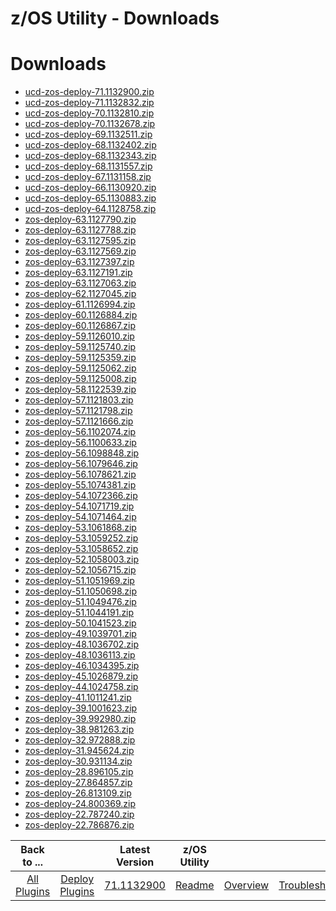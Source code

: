 
z/OS Utility - Downloads
========================

# Downloads

- [ucd-zos-deploy-71.1132900.zip]()
- [ucd-zos-deploy-71.1132832.zip]()
- [ucd-zos-deploy-70.1132810.zip]()
- [ucd-zos-deploy-70.1132678.zip]()
- [ucd-zos-deploy-69.1132511.zip]()
- [ucd-zos-deploy-68.1132402.zip]()
- [ucd-zos-deploy-68.1132343.zip]()
- [ucd-zos-deploy-68.1131557.zip]()
- [ucd-zos-deploy-67.1131158.zip](https://raw.githubusercontent.com/UrbanCode/IBM-UCD-PLUGINS/main/files/zos-deploy/ucd-zos-deploy-67.1131158.zip)
- [ucd-zos-deploy-66.1130920.zip](https://raw.githubusercontent.com/UrbanCode/IBM-UCD-PLUGINS/main/files/zos-deploy/ucd-zos-deploy-66.1130920.zip)
- [ucd-zos-deploy-65.1130883.zip](https://raw.githubusercontent.com/UrbanCode/IBM-UCD-PLUGINS/main/files/zos-deploy/ucd-zos-deploy-65.1130883.zip)
- [ucd-zos-deploy-64.1128758.zip](https://raw.githubusercontent.com/UrbanCode/IBM-UCD-PLUGINS/main/files/zos-deploy/ucd-zos-deploy-64.1128758.zip)
- [zos-deploy-63.1127790.zip](https://raw.githubusercontent.com/UrbanCode/IBM-UCD-PLUGINS/main/files/zos-deploy/zos-deploy-63.1127790.zip)
- [zos-deploy-63.1127788.zip](https://raw.githubusercontent.com/UrbanCode/IBM-UCD-PLUGINS/main/files/zos-deploy/zos-deploy-63.1127788.zip)
- [zos-deploy-63.1127595.zip](https://raw.githubusercontent.com/UrbanCode/IBM-UCD-PLUGINS/main/files/zos-deploy/zos-deploy-63.1127595.zip)
- [zos-deploy-63.1127569.zip](https://raw.githubusercontent.com/UrbanCode/IBM-UCD-PLUGINS/main/files/zos-deploy/zos-deploy-63.1127569.zip)
- [zos-deploy-63.1127397.zip](https://raw.githubusercontent.com/UrbanCode/IBM-UCD-PLUGINS/main/files/zos-deploy/zos-deploy-63.1127397.zip)
- [zos-deploy-63.1127191.zip](https://raw.githubusercontent.com/UrbanCode/IBM-UCD-PLUGINS/main/files/zos-deploy/zos-deploy-63.1127191.zip)
- [zos-deploy-63.1127063.zip](https://raw.githubusercontent.com/UrbanCode/IBM-UCD-PLUGINS/main/files/zos-deploy/zos-deploy-63.1127063.zip)
- [zos-deploy-62.1127045.zip](https://raw.githubusercontent.com/UrbanCode/IBM-UCD-PLUGINS/main/files/zos-deploy/zos-deploy-62.1127045.zip)
- [zos-deploy-61.1126994.zip](https://raw.githubusercontent.com/UrbanCode/IBM-UCD-PLUGINS/main/files/zos-deploy/zos-deploy-61.1126994.zip)
- [zos-deploy-60.1126884.zip](https://raw.githubusercontent.com/UrbanCode/IBM-UCD-PLUGINS/main/files/zos-deploy/zos-deploy-60.1126884.zip)
- [zos-deploy-60.1126867.zip](https://raw.githubusercontent.com/UrbanCode/IBM-UCD-PLUGINS/main/files/zos-deploy/zos-deploy-60.1126867.zip)
- [zos-deploy-59.1126010.zip](https://raw.githubusercontent.com/UrbanCode/IBM-UCD-PLUGINS/main/files/zos-deploy/zos-deploy-59.1126010.zip)
- [zos-deploy-59.1125740.zip](https://raw.githubusercontent.com/UrbanCode/IBM-UCD-PLUGINS/main/files/zos-deploy/zos-deploy-59.1125740.zip)
- [zos-deploy-59.1125359.zip](https://raw.githubusercontent.com/UrbanCode/IBM-UCD-PLUGINS/main/files/zos-deploy/zos-deploy-59.1125359.zip)
- [zos-deploy-59.1125062.zip](https://raw.githubusercontent.com/UrbanCode/IBM-UCD-PLUGINS/main/files/zos-deploy/zos-deploy-59.1125062.zip)
- [zos-deploy-59.1125008.zip](https://raw.githubusercontent.com/UrbanCode/IBM-UCD-PLUGINS/main/files/zos-deploy/zos-deploy-59.1125008.zip)
- [zos-deploy-58.1122539.zip](https://raw.githubusercontent.com/UrbanCode/IBM-UCD-PLUGINS/main/files/zos-deploy/zos-deploy-58.1122539.zip)
- [zos-deploy-57.1121803.zip](https://raw.githubusercontent.com/UrbanCode/IBM-UCD-PLUGINS/main/files/zos-deploy/zos-deploy-57.1121803.zip)
- [zos-deploy-57.1121798.zip](https://raw.githubusercontent.com/UrbanCode/IBM-UCD-PLUGINS/main/files/zos-deploy/zos-deploy-57.1121798.zip)
- [zos-deploy-57.1121666.zip](https://raw.githubusercontent.com/UrbanCode/IBM-UCD-PLUGINS/main/files/zos-deploy/zos-deploy-57.1121666.zip)
- [zos-deploy-56.1102074.zip](https://raw.githubusercontent.com/UrbanCode/IBM-UCD-PLUGINS/main/files/zos-deploy/zos-deploy-56.1102074.zip)
- [zos-deploy-56.1100633.zip](https://raw.githubusercontent.com/UrbanCode/IBM-UCD-PLUGINS/main/files/zos-deploy/zos-deploy-56.1100633.zip)
- [zos-deploy-56.1098848.zip](https://raw.githubusercontent.com/UrbanCode/IBM-UCD-PLUGINS/main/files/zos-deploy/zos-deploy-56.1098848.zip)
- [zos-deploy-56.1079646.zip](https://raw.githubusercontent.com/UrbanCode/IBM-UCD-PLUGINS/main/files/zos-deploy/zos-deploy-56.1079646.zip)
- [zos-deploy-56.1078621.zip](https://raw.githubusercontent.com/UrbanCode/IBM-UCD-PLUGINS/main/files/zos-deploy/zos-deploy-56.1078621.zip)
- [zos-deploy-55.1074381.zip](https://raw.githubusercontent.com/UrbanCode/IBM-UCD-PLUGINS/main/files/zos-deploy/zos-deploy-55.1074381.zip)
- [zos-deploy-54.1072366.zip](https://raw.githubusercontent.com/UrbanCode/IBM-UCD-PLUGINS/main/files/zos-deploy/zos-deploy-54.1072366.zip)
- [zos-deploy-54.1071719.zip](https://raw.githubusercontent.com/UrbanCode/IBM-UCD-PLUGINS/main/files/zos-deploy/zos-deploy-54.1071719.zip)
- [zos-deploy-54.1071464.zip](https://raw.githubusercontent.com/UrbanCode/IBM-UCD-PLUGINS/main/files/zos-deploy/zos-deploy-54.1071464.zip)
- [zos-deploy-53.1061868.zip](https://raw.githubusercontent.com/UrbanCode/IBM-UCD-PLUGINS/main/files/zos-deploy/zos-deploy-53.1061868.zip)
- [zos-deploy-53.1059252.zip](https://raw.githubusercontent.com/UrbanCode/IBM-UCD-PLUGINS/main/files/zos-deploy/zos-deploy-53.1059252.zip)
- [zos-deploy-53.1058652.zip](https://raw.githubusercontent.com/UrbanCode/IBM-UCD-PLUGINS/main/files/zos-deploy/zos-deploy-53.1058652.zip)
- [zos-deploy-52.1058003.zip](https://raw.githubusercontent.com/UrbanCode/IBM-UCD-PLUGINS/main/files/zos-deploy/zos-deploy-52.1058003.zip)
- [zos-deploy-52.1056715.zip](https://raw.githubusercontent.com/UrbanCode/IBM-UCD-PLUGINS/main/files/zos-deploy/zos-deploy-52.1056715.zip)
- [zos-deploy-51.1051969.zip](https://raw.githubusercontent.com/UrbanCode/IBM-UCD-PLUGINS/main/files/zos-deploy/zos-deploy-51.1051969.zip)
- [zos-deploy-51.1050698.zip](https://raw.githubusercontent.com/UrbanCode/IBM-UCD-PLUGINS/main/files/zos-deploy/zos-deploy-51.1050698.zip)
- [zos-deploy-51.1049476.zip](https://raw.githubusercontent.com/UrbanCode/IBM-UCD-PLUGINS/main/files/zos-deploy/zos-deploy-51.1049476.zip)
- [zos-deploy-51.1044191.zip](https://raw.githubusercontent.com/UrbanCode/IBM-UCD-PLUGINS/main/files/zos-deploy/zos-deploy-51.1044191.zip)
- [zos-deploy-50.1041523.zip](https://raw.githubusercontent.com/UrbanCode/IBM-UCD-PLUGINS/main/files/zos-deploy/zos-deploy-50.1041523.zip)
- [zos-deploy-49.1039701.zip](https://raw.githubusercontent.com/UrbanCode/IBM-UCD-PLUGINS/main/files/zos-deploy/zos-deploy-49.1039701.zip)
- [zos-deploy-48.1036702.zip](https://raw.githubusercontent.com/UrbanCode/IBM-UCD-PLUGINS/main/files/zos-deploy/zos-deploy-48.1036702.zip)
- [zos-deploy-48.1036113.zip](https://raw.githubusercontent.com/UrbanCode/IBM-UCD-PLUGINS/main/files/zos-deploy/zos-deploy-48.1036113.zip)
- [zos-deploy-46.1034395.zip](https://raw.githubusercontent.com/UrbanCode/IBM-UCD-PLUGINS/main/files/zos-deploy/zos-deploy-46.1034395.zip)
- [zos-deploy-45.1026879.zip](https://raw.githubusercontent.com/UrbanCode/IBM-UCD-PLUGINS/main/files/zos-deploy/zos-deploy-45.1026879.zip)
- [zos-deploy-44.1024758.zip](https://raw.githubusercontent.com/UrbanCode/IBM-UCD-PLUGINS/main/files/zos-deploy/zos-deploy-44.1024758.zip)
- [zos-deploy-41.1011241.zip](https://raw.githubusercontent.com/UrbanCode/IBM-UCD-PLUGINS/main/files/zos-deploy/zos-deploy-41.1011241.zip)
- [zos-deploy-39.1001623.zip](https://raw.githubusercontent.com/UrbanCode/IBM-UCD-PLUGINS/main/files/zos-deploy/zos-deploy-39.1001623.zip)
- [zos-deploy-39.992980.zip](https://raw.githubusercontent.com/UrbanCode/IBM-UCD-PLUGINS/main/files/zos-deploy/zos-deploy-39.992980.zip)
- [zos-deploy-38.981263.zip](https://raw.githubusercontent.com/UrbanCode/IBM-UCD-PLUGINS/main/files/zos-deploy/zos-deploy-38.981263.zip)
- [zos-deploy-32.972888.zip](https://raw.githubusercontent.com/UrbanCode/IBM-UCD-PLUGINS/main/files/zos-deploy/zos-deploy-32.972888.zip)
- [zos-deploy-31.945624.zip](https://raw.githubusercontent.com/UrbanCode/IBM-UCD-PLUGINS/main/files/zos-deploy/zos-deploy-31.945624.zip)
- [zos-deploy-30.931134.zip](https://raw.githubusercontent.com/UrbanCode/IBM-UCD-PLUGINS/main/files/zos-deploy/zos-deploy-30.931134.zip)
- [zos-deploy-28.896105.zip](https://raw.githubusercontent.com/UrbanCode/IBM-UCD-PLUGINS/main/files/zos-deploy/zos-deploy-28.896105.zip)
- [zos-deploy-27.864857.zip](https://raw.githubusercontent.com/UrbanCode/IBM-UCD-PLUGINS/main/files/zos-deploy/zos-deploy-27.864857.zip)
- [zos-deploy-26.813109.zip](https://raw.githubusercontent.com/UrbanCode/IBM-UCD-PLUGINS/main/files/zos-deploy/zos-deploy-26.813109.zip)
- [zos-deploy-24.800369.zip](https://raw.githubusercontent.com/UrbanCode/IBM-UCD-PLUGINS/main/files/zos-deploy/zos-deploy-24.800369.zip)
- [zos-deploy-22.787240.zip](https://raw.githubusercontent.com/UrbanCode/IBM-UCD-PLUGINS/main/files/zos-deploy/zos-deploy-22.787240.zip)
- [zos-deploy-22.786876.zip](https://raw.githubusercontent.com/UrbanCode/IBM-UCD-PLUGINS/main/files/zos-deploy/zos-deploy-22.786876.zip)

|Back to ...||Latest Version|z/OS Utility |||||
| :---: | :---: | :---: | :---: | :---: | :---: | :---: | :---: |
|[All Plugins](../../index.md)|[Deploy Plugins](../README.md)|[71.1132900]()|[Readme](README.md)|[Overview](overview.md)|[Troubleshooting](troubleshooting.md)|[Steps](steps.md)|[Usage](usage.md)|
